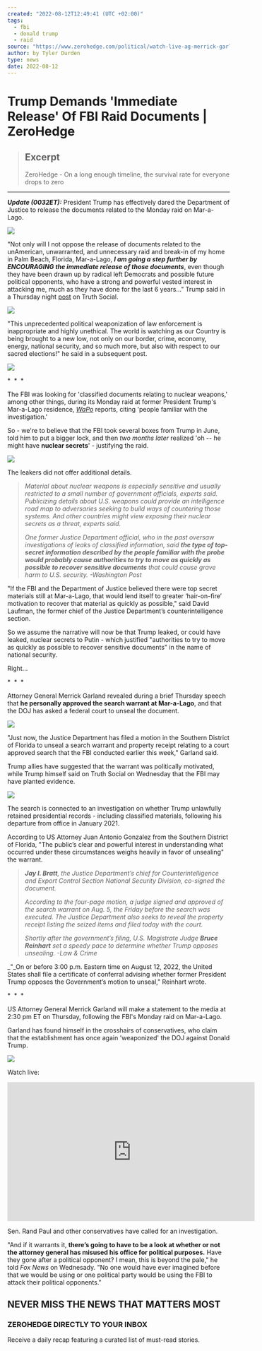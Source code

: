 ```yaml
---
created: "2022-08-12T12:49:41 (UTC +02:00)"
tags:
  - fbi
  - donald trump
  - raid
source: "https://www.zerohedge.com/political/watch-live-ag-merrick-garland-makes-statement-following-trump-raid"
author: by Tyler Durden
type: news
date: 2022-08-12
---
```


# Trump Demands 'Immediate Release' Of FBI Raid Documents | ZeroHedge

 > 
 > ## Excerpt
 > 
 > ZeroHedge - On a long enough timeline, the survival rate for everyone drops to zero

---

***Update (0032ET):*** President Trump has effectively dared the Department of Justice to release the documents related to the Monday raid on Mar-a-Lago.

[![](https://assets.zerohedge.com/s3fs-public/styles/inline_image_mobile/public/inline-images/trump%20speaking_0.jpg?itok=TkhnBknY)](https://www.zerohedge.com/s3/files/inline-images/trump%20speaking_0.jpg?itok=TkhnBknY)

"Not only will I not oppose the release of documents related to the unAmerican, unwarranted, and unnecessary raid and break-in of my home in Palm Beach, Florida, Mar-a-Lago, ***I am going a step further by ENCOURAGING the immediate release of those documents***, even though they have been drawn up by radical left Democrats and possible future political opponents, who have a strong and powerful vested interest in attacking me, much as they have done for the last 6 years…" Trump said in a Thursday night [post](https://truthsocial.com/@realDonaldTrump/108807820697397549) on Truth Social.

[![](https://assets.zerohedge.com/s3fs-public/styles/inline_image_mobile/public/inline-images/trump%20dare.PNG?itok=YxlVVFxi)](https://www.zerohedge.com/s3/files/inline-images/trump%20dare.PNG?itok=YxlVVFxi)

"This unprecedented political weaponization of law enforcement is inappropriate and highly unethical. The world is watching as our Country is being brought to a new low, not only on our border, crime, economy, energy, national security, and so much more, but also with respect to our sacred elections!" he said in a subsequent post.

[![](https://assets.zerohedge.com/s3fs-public/styles/inline_image_mobile/public/inline-images/trump2.PNG?itok=KsqBvbjW)](https://www.zerohedge.com/s3/files/inline-images/trump2.PNG?itok=KsqBvbjW)

\*  \*  \*

The FBI was looking for 'classified documents relating to nuclear weapons,' among other things, during its Monday raid at former President Trump's Mar-a-Lago residence, [*WaPo*](https://www.washingtonpost.com/national-security/2022/08/11/garland-trump-mar-a-lago/) reports, citing 'people familiar with the investigation.'

So - we're to believe that the FBI took several boxes from Trump in June, told him to put a bigger lock, and then *two months later* realized 'oh -- he might have **nuclear secrets**' - justifying the raid.

[![](https://assets.zerohedge.com/s3fs-public/styles/inline_image_mobile/public/inline-images/nuke%20goes%20off_2.PNG?itok=pNk9FFTF)](https://www.zerohedge.com/s3/files/inline-images/nuke%20goes%20off_2.PNG?itok=pNk9FFTF)

The leakers did not offer additional details.

 > 
 > *Material about nuclear weapons is especially sensitive and usually restricted to a small number of government officials, experts said. Publicizing details about U.S. weapons could provide an intelligence road map to adversaries seeking to build ways of countering those systems. And other countries might view exposing their nuclear secrets as a threat, experts said.*
 > 
 > *One former Justice Department official, who in the past oversaw investigations of leaks of classified information, said **the type of top-secret information described by the people familiar with the probe would probably cause authorities to try to move as quickly as possible to recover sensitive documents** that could cause grave harm to U.S. security. -Washington Post*

"If the FBI and the Department of Justice believed there were top secret materials still at Mar-a-Lago, that would lend itself to greater ‘hair-on-fire’ motivation to recover that material as quickly as possible," said David Laufman, the former chief of the Justice Department’s counterintelligence section.

So we assume the narrative will now be that Trump leaked, or could have leaked, nuclear secrets to Putin - which justified "authorities to try to move as quickly as possible to recover sensitive documents" in the name of national security.

Right...

\*  \*  \*

Attorney General Merrick Garland revealed during a brief Thursday speech that **he personally approved the search warrant at Mar-a-Lago**, and that the DOJ has asked a federal court to unseal the document.

[![](https://assets.zerohedge.com/s3fs-public/styles/inline_image_mobile/public/inline-images/garland%201bcc_0.jpg?itok=g2w8XNtZ)](https://www.zerohedge.com/s3/files/inline-images/garland%201bcc_0.jpg?itok=g2w8XNtZ)

"Just now, the Justice Department has filed a motion in the Southern District of Florida to unseal a search warrant and property receipt relating to a court approved search that the FBI conducted earlier this week," Garland said.

Trump allies have suggested that the warrant was politically motivated, while Trump himself said on Truth Social on Wednesday that the FBI may have planted evidence.

[![](https://assets.zerohedge.com/s3fs-public/styles/inline_image_mobile/public/inline-images/trump%20truth.PNG?itok=FCtZnicF)](https://www.zerohedge.com/s3/files/inline-images/trump%20truth.PNG?itok=FCtZnicF)

The search is connected to an investigation on whether Trump unlawfully retained presidential records - including classified materials, following his departure from office in January 2021.

According to US Attorney Juan Antonio Gonzalez from the Southern District of Florida, "The public’s clear and powerful interest in understanding what occurred under these circumstances weighs heavily in favor of unsealing" the warrant.

 > 
 > ***Jay I. Bratt**, the Justice Department’s chief for Counterintelligence and Export Control Section National Security Division, co-signed the document.*
 > 
 > *According to the four-page motion, a judge signed and approved of the search warrant on Aug. 5, the Friday before the search was executed. The Justice Department also seeks to reveal the property receipt listing the seized items and filed today with the court.*
 > 
 > *Shortly after the government’s filing, U.S. Magistrate Judge **Bruce Reinhart** set a speedy pace to determine whether Trump opposes unsealing. -Law & Crime*

\_"\_On or before 3:00 p.m. Eastern time on August 12, 2022, the United States shall file a certificate of conferral advising whether former President Trump opposes the Government’s motion to unseal," Reinhart wrote.

\*  \*  \*

US Attorney General Merrick Garland will make a statement to the media at 2:30 pm ET on Thursday, following the FBI's Monday raid on Mar-a-Lago.

Garland has found himself in the crosshairs of conservatives, who claim that the establishment has once again 'weaponized' the DOJ against Donald Trump.

[![](https://assets.zerohedge.com/s3fs-public/styles/inline_image_mobile/public/inline-images/garland1_0.jpg?itok=F_mLHOP3)](https://www.zerohedge.com/s3/files/inline-images/garland1_0.jpg?itok=F_mLHOP3)

Watch live:

<iframe allow="accelerometer; autoplay; clipboard-write; encrypted-media; gyroscope; picture-in-picture" allowfullscreen="" src="https://www.youtube.com/embed/D6juFdjaCko" title="YouTube video player" width="560" height="315" frameborder="0"></iframe>

Sen. Rand Paul and other conservatives have called for an investigation.

"And if it warrants it, **there’s going to have to be a look at whether or not the attorney general has misused his office for political purposes.** Have they gone after a political opponent? I mean, this is beyond the pale," he told *Fox News* on Wednesady. "No one would have ever imagined before that we would be using or one political party would be using the FBI to attack their political opponents."

## NEVER MISS THE NEWS THAT MATTERS MOST

### ZEROHEDGE DIRECTLY TO YOUR INBOX

Receive a daily recap featuring a curated list of must-read stories.
